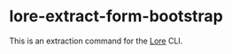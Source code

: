 # lore-extract-form-bootstrap

This is an extraction command for the [Lore](http://www.lorejs.org) CLI.
